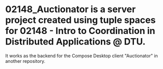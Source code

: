 # 02148_Auctionator is a server project created using tuple spaces for 02148 - Intro to Coordination in Distributed Applications @ DTU.
It works as the backend for the Compose Desktop client "Auctionator" in another repository.
